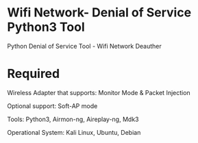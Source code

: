 # Wifi Network- Denial of Service Python3 Tool
Python Denial of Service Tool - Wifi Network Deauther

# Required

Wireless Adapter that supports:
Monitor Mode & Packet Injection

Optional support:
Soft-AP mode

Tools:
Python3, Airmon-ng, Aireplay-ng, Mdk3

Operational System:
Kali Linux, Ubuntu, Debian
